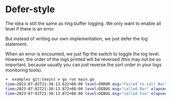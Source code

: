 # Defer-style


The idea is still the same as ring buffer logging. We only want to enable all level if there is an error.

But instead of writing our own implementation, we just defer the log statement.

When an error is encounted, we just flip the switch to toggle the log level.
However, the order of the logs printed will be reversed (this may not be so important, because usually you can just reverse the sort order in your logs monitoring tools).


```bash
➜  examples git:(main) ✗ go run main.go
time=2023-07-02T21:30:13.622+08:00 level=ERROR msg="failed to call Bar"
time=2023-07-02T21:30:13.872+08:00 level=DEBUG msg="called Bar" elapsed=232ns
time=2023-07-02T21:30:13.872+08:00 level=DEBUG msg="called Foo" elapsed=281ns
```

